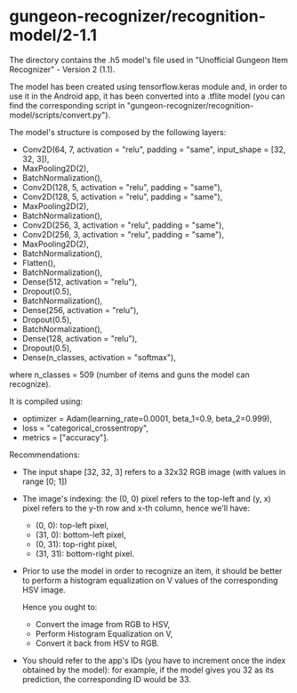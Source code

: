 # gungeon-recognizer/recognition-model/2-1.1

The directory contains the .h5 model's file used in "Unofficial Gungeon Item Recognizer" - Version 2 (1.1).

The model has been created using tensorflow.keras module and, in order to use it in the Android app, it has been converted into a .tflite model (you can find the corresponding script in "gungeon-recognizer/recognition-model/scripts/convert.py").

The model's structure is composed by the following layers:
- Conv2D(64, 7, activation = "relu", padding = "same", input_shape = \[32, 32, 3\]),
- MaxPooling2D(2),
- BatchNormalization(),
- Conv2D(128, 5, activation = "relu", padding = "same"),
- Conv2D(128, 5, activation = "relu", padding = "same"),
- MaxPooling2D(2),
- BatchNormalization(),
- Conv2D(256, 3, activation = "relu", padding = "same"),
- Conv2D(256, 3, activation = "relu", padding = "same"),
- MaxPooling2D(2),
- BatchNormalization(),
- Flatten(),
- BatchNormalization(),
- Dense(512, activation = "relu"),
- Dropout(0.5),
- BatchNormalization(),
- Dense(256, activation = "relu"),
- Dropout(0.5),
- BatchNormalization(),
- Dense(128, activation = "relu"),
- Dropout(0.5),
- Dense(n_classes, activation = "softmax"),

where n_classes = 509 (number of items and guns the model can recognize).

It is compiled using:
- optimizer = Adam(learning_rate=0.0001, beta_1=0.9, beta_2=0.999),
- loss = "categorical_crossentropy", 
- metrics = \["accuracy"\].

Recommendations:
- The input shape \[32, 32, 3\] refers to a 32x32 RGB image (with values in range \[0; 1\])
- The image's indexing: the (0, 0) pixel refers to the top-left and (y, x) pixel refers to the y-th row and x-th column, hence we'll have:
  - (0, 0): top-left pixel,
  - (31, 0): bottom-left pixel,
  - (0, 31): top-right pixel,
  - (31, 31): bottom-right pixel.
   
- Prior to use the model in order to recognize an item, it should be better to perform a histogram equalization on V values of the corresponding HSV image. 
  
  Hence you ought to:
  - Convert the image from RGB to HSV,
  - Perform Histogram Equalization on V,
  - Convert it back from HSV to RGB.
- You should refer to the app's IDs (you have to increment once the index obtained by the model): for example, if the model gives you 32 as its prediction, the corresponding ID would be 33.